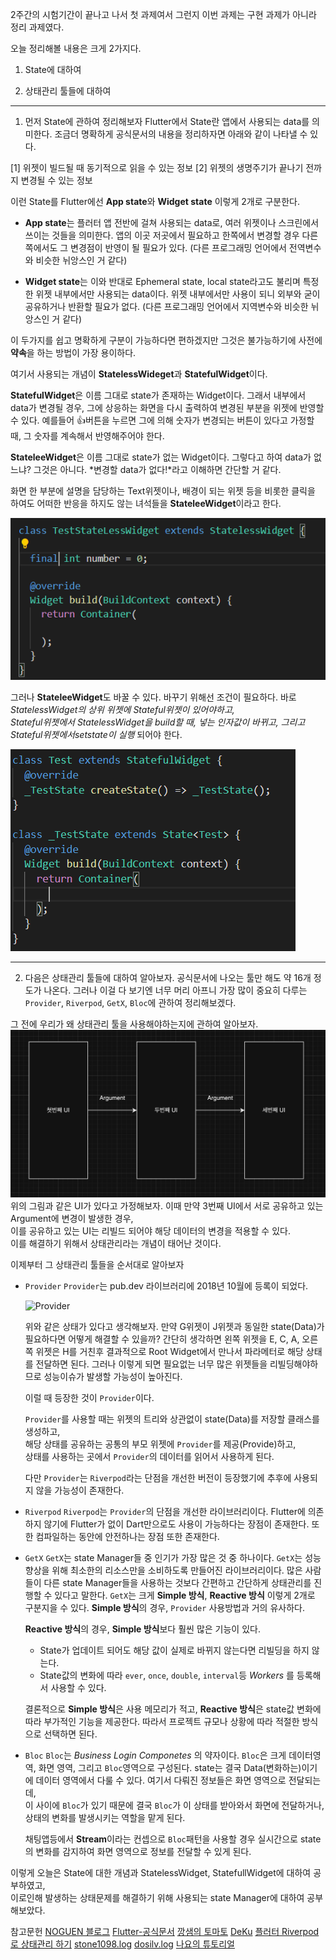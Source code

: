 2주간의 시험기간이 끝나고 나서 첫 과제여서 그런지 이번 과제는 구현 과제가 아니라 정리 과제였다.

오늘 정리해볼 내용은 크게 2가지다.

1. State에 대하여

2. 상태관리 툴들에 대하여

---

1. 먼저 State에 관하여 정리해보자
   Flutter에서 State란 앱에서 사용되는 data를 의미한다.
   조금더 명확하게 공식문서의 내용을 정리하자면 아래와 같이 나타낼 수 있다.

[1] 위젯이 빌드될 때 동기적으로 읽을 수 있는 정보
[2] 위젯의 생명주기가 끝나기 전까지 변경될 수 있는 정보

이런 State를 Flutter에선 **App state**와 **Widget state** 이렇게 2개로 구분한다.

- **App state**는 플러터 앱 전반에 걸쳐 사용되는 data로, 여러 위젯이나 스크린에서 쓰이는 것들을 의미한다.
  앱의 이곳 저곳에서 필요하고 한쪽에서 변경할 경우 다른 쪽에서도 그 변경점이 반영이 될 필요가 있다.
  (다른 프로그래밍 언어에서 전역변수와 비슷한 뉘앙스인 거 같다)

- **Widget state**는 이와 반대로 Ephemeral state, local state라고도 불리며 특정한 위젯 내부에서만 사용되는 data이다.
  위젯 내부에서만 사용이 되니 외부와 굳이 공유하거나 반환할 필요가 없다.
  (다른 프로그래밍 언어에서 지역변수와 비슷한 뉘앙스인 거 같다)

이 두가지를 쉽고 명확하게 구분이 가능하다면 편하겠지만 그것은 불가능하기에 사전에 **약속**을 하는 방법이 가장 용이하다.

여기서 사용되는 개념이 **StatelessWideget**과 **StatefulWidget**이다.

**StatefulWidget**은 이름 그대로 state가 존재하는 Widget이다.
그래서 내부에서 data가 변경될 경우, 그에 상응하는 화면을 다시 출력하여 변경된 부분을 위젯에 반영할 수 있다.
예를들어 👍버튼을 누르면 그에 의해 숫자가 변경되는 버튼이 있다고 가정할 때, 그 숫자를 계속해서 반영해주어야 한다.

**StateleeWidget**은 이름 그대로 state가 없는 Widget이다. 그렇다고 하여 data가 없느냐? 그것은 아니다.
*변경할 data가 없다!*라고 이해하면 간단할 거 같다.

화면 한 부분에 설명을 담당하는 Text위젯이나, 배경이 되는 위젯 등을 비롯한 클릭을 하여도 어떠한 반응을 하지도 않는 녀석들을 **StateleeWidget**이라고 한다.

![StatelessWidget](/Week5/images/StatelessWidget.png)

그러나 **StateleeWidget**도 바꿀 수 있다. 바꾸기 위해선 조건이 필요하다.
바로 _StatelessWidget의 상위 위젯에 Stateful위젯이 있어야하고,_<br/>
_Stateful위젯에서 StatelessWidget을 build할 때, 넣는 인자값이 바뀌고, 그리고 Stateful위젯에서setstate이 실행_ 되어야 한다.

![StatefullWidget](/Week5/images/StatefulWidget.png)

---

2. 다음은 상태관리 툴들에 대하여 알아보자. 공식문서에 나오는 툴만 해도 약 16개 정도가 나온다.
   그러나 이걸 다 보기엔 너무 머리 아프니 가장 많이 중요히 다루는 `Provider`, `Riverpod`, `GetX`, `Bloc`에 관하여 정리해보겠다.

그 전에 우리가 왜 상태관리 툴을 사용해야하는지에 관하여 알아보자.
![3-UI](/Week5/images/aaa.png)
위의 그림과 같은 UI가 있다고 가정해보자. 이때 만약 3번째 UI에서 서로 공유하고 있는 Argument에 변경이 발생한 경우,<br/>
이를 공유하고 있는 UI는 리빌드 되어야 해당 데이터의 변경을 적용할 수 있다.<br/>
이를 해결하기 위해서 상태관리라는 개념이 태어난 것이다.

이제부터 그 상태관리 툴들을 순서대로 알아보자

- `Provider`
  `Provider`는 pub.dev 라이브러리에 2018년 10월에 등록이 되었다.

  ![Provider](/Week5/images/Provider.png)

  위와 같은 상태가 있다고 생각해보자. 만약 G위젯이 J위젯과 동일한 state(Data)가 필요하다면 어떻게 해결할 수 있을까?
  간단히 생각하면 왼쪽 위젯을 E, C, A, 오른쪽 위젯은 H를 거친후 결과적으로 Root Widget에서 만나서 파라메터로 해당 상태를 전달하면 된다.
  그러나 이렇게 되면 필요없는 너무 많은 위젯들을 리빌딩해야하므로 성능이슈가 발생할 가능성이 높아진다.

  이럴 때 등장한 것이 `Provider`이다.

  `Provider`를 사용할 때는 위젯의 트리와 상관없이 state(Data)를 저장할 클래스를 생성하고,<br/>
  해당 상태를 공유하는 공통의 부모 위젯에 `Provider`를 제공(Provide)하고,<br/>
  상태를 사용하는 곳에서 `Provider`의 데이터를 읽어서 사용하게 된다.

  다만 `Provider`는 `Riverpod`라는 단점을 개선한 버전이 등장했기에 추후에 사용되지 않을 가능성이 존재한다.

- `Riverpod`
  `Riverpod`는 `Provider`의 단점을 개선한 라이브러리이다.
  Flutter에 의존하지 않기에 Flutter가 없이 Dart만으로도 사용이 가능하다는 장점이 존재한다.
  또한 컴파일하는 동안에 안전하나는 장점 또한 존재한다.

* `GetX`
  `GetX`는 state Manager들 중 인기가 가장 많은 것 중 하나이다.
  `GetX`는 성능향상을 위해 최소한의 리소스만을 소비하도록 만들어진 라이브러리이다.
  많은 사람들이 다른 state Manager들을 사용하는 것보다 간편하고 간단하게 상태관리를 진행할 수 있다고 말한다.
  `GetX`는 크게 **Simple 방식**, **Reactive 방식** 이렇게 2개로 구분지을 수 있다.
  **Simple 방식**의 경우, `Provider` 사용방법과 거의 유사하다.

  **Reactive 방식**의 경우, **Simple 방식**보다 훨씬 많은 기능이 있다.

  - State가 업데이트 되어도 해당 값이 실제로 바뀌지 않는다면 리빌딩을 하지 않는다.
  - State값의 변화에 따라 `ever`, `once`, `double`, `interval`등 _Workers_ 를 등록해서 사용할 수 있다.

  결론적으로 **Simple 방식**은 사용 메모리가 적고, **Reactive 방식**은 state값 변화에 따라 부가적인 기능을 제공한다.
  따라서 프로젝트 규모나 상황에 따라 적절한 방식으로 선택하면 된다.

- `Bloc`
  `Bloc`는 _Business Login Componetes_ 의 약자이다.
  `Bloc`은 크게 데이터영역, 화면 영역, 그리고 `Bloc`영역으로 구성된다.
  state는 결국 Data(변화하는)이기에 데이터 영역에서 다룰 수 있다.
  여기서 다뤄진 정보들은 화면 영역으로 전달되는데,<br/>
  이 사이에 `Bloc`가 있기 때문에 결국 `Bloc`가 이 상태를 받아와서 화면에 전달하거나, 상태의 변화를 발생시키는 역할을 맡게 된다.

  채팅앱등에서 **Stream**이라는 컨셉으로 `Bloc`패턴을 사용할 경우 실시간으로 state의 변화를 감지하여 화면 영역으로 정보를 전달할 수 있게 된다.

이렇게 오늘은 State에 대한 개념과 StatelessWidget, StatefullWidget에 대하여 공부하였고,<br/>
이로인해 발생하는 상태문제를 해결하기 위해 사용되는 state Manager에 대하여 공부해보았다.

참고문헌
[NOGUEN 블로그](https://noguen.tistory.com/24)
[Flutter-공식문서](https://docs.flutter.dev/data-and-backend/state-mgmt/options#triple-pattern-segmented-state-pattern)
[깡샘의 토마토](https://kkangsnote.tistory.com/247)
[DeKu](https://deku.posstree.com/ko/flutter/provider/)
[플러터 Riverpod로 상태관리 하기](https://medium.com/uplusdevu/%ED%94%8C%EB%9F%AC%ED%84%B0-riverpod%EB%A1%9C-%EC%83%81%ED%83%9C%EA%B4%80%EB%A6%AC-%ED%95%98%EA%B8%B0-cd164f0644e5)
[stone1098.log](https://velog.io/@stone1098/%ED%94%8C%EB%9F%AC%ED%84%B0-%EC%83%81%ED%83%9C%EA%B4%80%EB%A6%AC-Bloc)
[dosilv.log](https://velog.io/@dosilv/Flutter-GetX%EB%A1%9C-%EC%83%81%ED%83%9C%EA%B4%80%EB%A6%AC)
[나요의 튜토리얼](https://nayotutorial.tistory.com/88)
